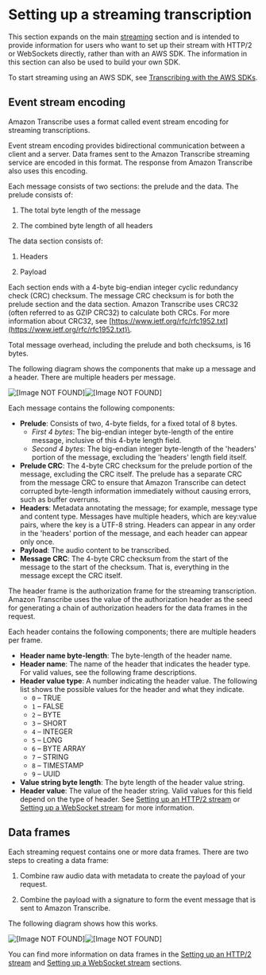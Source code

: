 # Setting up a streaming transcription<a name="streaming-setting-up"></a>

This section expands on the main [streaming](streaming.md) section and is intended to provide information for users who want to set up their stream with HTTP/2 or WebSockets directly, rather than with an AWS SDK\. The information in this section can also be used to build your own SDK\.

To start streaming using an AWS SDK, see [Transcribing with the AWS SDKs](getting-started-sdk.md)\.

## Event stream encoding<a name="streaming-event-stream"></a>

Amazon Transcribe uses a format called event stream encoding for streaming transcriptions\.

Event stream encoding provides bidirectional communication between a client and a server\. Data frames sent to the Amazon Transcribe streaming service are encoded in this format\. The response from Amazon Transcribe also uses this encoding\.

Each message consists of two sections: the prelude and the data\. The prelude consists of:

1. The total byte length of the message

1. The combined byte length of all headers

The data section consists of:

1. Headers

1. Payload

Each section ends with a 4\-byte big\-endian integer cyclic redundancy check \(CRC\) checksum\. The message CRC checksum is for both the prelude section and the data section\. Amazon Transcribe uses CRC32 \(often referred to as GZIP CRC32\) to calculate both CRCs\. For more information about CRC32, see [https://www.ietf.org/rfc/rfc1952.txt](https://www.ietf.org/rfc/rfc1952.txt)\.

Total message overhead, including the prelude and both checksums, is 16 bytes\.

The following diagram shows the components that make up a message and a header\. There are multiple headers per message\.

![\[Image NOT FOUND\]](http://docs.aws.amazon.com/transcribe/latest/dg/images/frame-diagram-frame-overview.png)![\[Image NOT FOUND\]](http://docs.aws.amazon.com/transcribe/latest/dg/)

Each message contains the following components:
+ **Prelude**: Consists of two, 4\-byte fields, for a fixed total of 8 bytes\.
  + *First 4 bytes*: The big\-endian integer byte\-length of the entire message, inclusive of this 4\-byte length field\.
  + *Second 4 bytes*: The big\-endian integer byte\-length of the 'headers' portion of the message, excluding the 'headers' length field itself\.
+ **Prelude CRC**: The 4\-byte CRC checksum for the prelude portion of the message, excluding the CRC itself\. The prelude has a separate CRC from the message CRC to ensure that Amazon Transcribe can detect corrupted byte\-length information immediately without causing errors, such as buffer overruns\.
+ **Headers**: Metadata annotating the message; for example, message type and content type\. Messages have multiple headers, which are key:value pairs, where the key is a UTF\-8 string\. Headers can appear in any order in the 'headers' portion of the message, and each header can appear only once\.
+ **Payload**: The audio content to be transcribed\.
+ **Message CRC**: The 4\-byte CRC checksum from the start of the message to the start of the checksum\. That is, everything in the message except the CRC itself\.

The header frame is the authorization frame for the streaming transcription\. Amazon Transcribe uses the value of the authorization header as the seed for generating a chain of authorization headers for the data frames in the request\.

Each header contains the following components; there are multiple headers per frame\.
+ **Header name byte\-length**: The byte\-length of the header name\.
+ **Header name**: The name of the header that indicates the header type\. For valid values, see the following frame descriptions\.
+ **Header value type**: A number indicating the header value\. The following list shows the possible values for the header and what they indicate\.
  + `0` – TRUE
  + `1` – FALSE
  + `2` – BYTE
  + `3` – SHORT
  + `4` – INTEGER
  + `5` – LONG
  + `6` – BYTE ARRAY
  + `7` – STRING
  + `8` – TIMESTAMP
  + `9` – UUID
+ **Value string byte length**: The byte length of the header value string\.
+ **Header value**: The value of the header string\. Valid values for this field depend on the type of header\. See [Setting up an HTTP/2 stream](streaming-http2.md) or [Setting up a WebSocket stream](streaming-websocket.md) for more information\.

## Data frames<a name="streaming-data-frames"></a>

Each streaming request contains one or more data frames\. There are two steps to creating a data frame:

1. Combine raw audio data with metadata to create the payload of your request\.

1. Combine the payload with a signature to form the event message that is sent to Amazon Transcribe\.

The following diagram shows how this works\.

![\[Image NOT FOUND\]](http://docs.aws.amazon.com/transcribe/latest/dg/images/streaming10.png)![\[Image NOT FOUND\]](http://docs.aws.amazon.com/transcribe/latest/dg/)

You can find more information on data frames in the [Setting up an HTTP/2 stream](streaming-http2.md) and [Setting up a WebSocket stream](streaming-websocket.md) sections\.